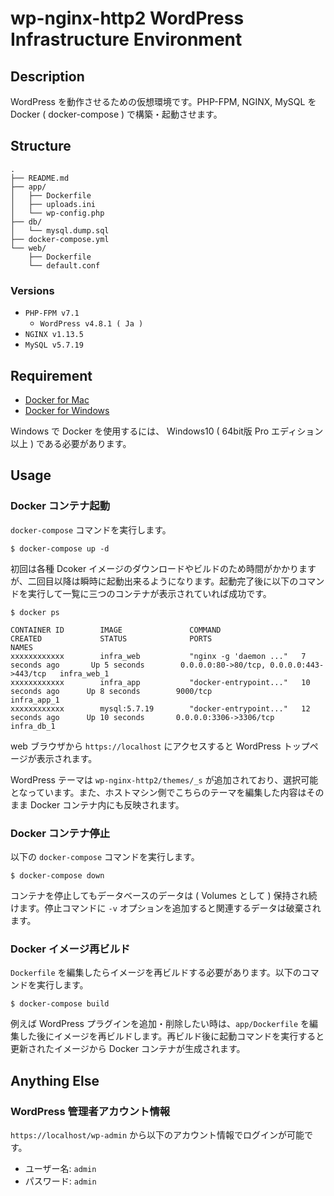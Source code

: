 wp-nginx-http2 WordPress Infrastructure Environment
===

## Description
WordPress を動作させるための仮想環境です。PHP-FPM, NGINX, MySQL を Docker ( docker-compose ) で構築・起動させます。


## Structure
```
.
├── README.md
├── app/
│   ├── Dockerfile
│   ├── uploads.ini
│   └── wp-config.php
├── db/
│   └── mysql.dump.sql
├── docker-compose.yml
└── web/
    ├── Dockerfile
    └── default.conf
```

### Versions
- `PHP-FPM v7.1`
  - `WordPress v4.8.1 ( Ja )`
- `NGINX v1.13.5`
- `MySQL v5.7.19`


## Requirement
- [Docker for Mac](https://docs.docker.com/docker-for-mac/install/#download-docker-for-mac)
- [Docker for Windows](https://docs.docker.com/docker-for-windows/install/#download-docker-for-windows)

Windows で Docker を使用するには、 Windows10 ( 64bit版 Pro エディション以上 ) である必要があります。


## Usage

### Docker コンテナ起動
`docker-compose` コマンドを実行します。
```
$ docker-compose up -d
```
初回は各種 Dcoker イメージのダウンロードやビルドのため時間がかかりますが、二回目以降は瞬時に起動出来るようになります。起動完了後に以下のコマンドを実行して一覧に三つのコンテナが表示されていれば成功です。

```
$ docker ps
```
```
CONTAINER ID        IMAGE               COMMAND                  CREATED             STATUS              PORTS                                      NAMES
xxxxxxxxxxxx        infra_web           "nginx -g 'daemon ..."   7 seconds ago       Up 5 seconds        0.0.0.0:80->80/tcp, 0.0.0.0:443->443/tcp   infra_web_1
xxxxxxxxxxxx        infra_app           "docker-entrypoint..."   10 seconds ago      Up 8 seconds        9000/tcp                                   infra_app_1
xxxxxxxxxxxx        mysql:5.7.19        "docker-entrypoint..."   12 seconds ago      Up 10 seconds       0.0.0.0:3306->3306/tcp                     infra_db_1
```
web ブラウザから `https://localhost` にアクセスすると WordPress トップページが表示されます。

WordPress テーマは `wp-nginx-http2/themes/_s` が追加されており、選択可能となっています。また、ホストマシン側でこちらのテーマを編集した内容はそのまま Docker コンテナ内にも反映されます。

### Docker コンテナ停止
以下の `docker-compose` コマンドを実行します。
```
$ docker-compose down
```
コンテナを停止してもデータベースのデータは ( Volumes として ) 保持され続けます。停止コマンドに `-v` オプションを追加すると関連するデータは破棄されます。

### Docker イメージ再ビルド
`Dockerfile` を編集したらイメージを再ビルドする必要があります。以下のコマンドを実行します。
```
$ docker-compose build
```
例えば WordPress プラグインを追加・削除したい時は、`app/Dockerfile` を編集した後にイメージを再ビルドします。再ビルド後に起動コマンドを実行すると更新されたイメージから Docker コンテナが生成されます。


## Anything Else

### WordPress 管理者アカウント情報
`https://localhost/wp-admin` から以下のアカウント情報でログインが可能です。
- ユーザー名: `admin`
- パスワード: `admin`
